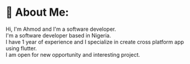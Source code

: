 # 💫 About Me:
Hi, I'm Ahmod and I'm a software developer.  <br>I'm a software developer based in Nigeria.  <br>I have 1 year of experience and I specialize in create cross platform app using flutter.  <br>I am open for new opportunity and interesting project.  <br>







